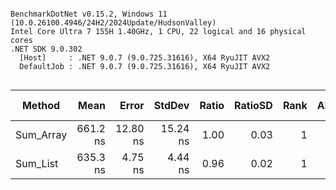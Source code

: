 ```

BenchmarkDotNet v0.15.2, Windows 11 (10.0.26100.4946/24H2/2024Update/HudsonValley)
Intel Core Ultra 7 155H 1.40GHz, 1 CPU, 22 logical and 16 physical cores
.NET SDK 9.0.302
  [Host]     : .NET 9.0.7 (9.0.725.31616), X64 RyuJIT AVX2
  DefaultJob : .NET 9.0.7 (9.0.725.31616), X64 RyuJIT AVX2


```
| Method    | Mean     | Error    | StdDev   | Ratio | RatioSD | Rank | Allocated | Alloc Ratio |
|---------- |---------:|---------:|---------:|------:|--------:|-----:|----------:|------------:|
| Sum_Array | 661.2 ns | 12.80 ns | 15.24 ns |  1.00 |    0.03 |    1 |         - |          NA |
| Sum_List  | 635.3 ns |  4.75 ns |  4.44 ns |  0.96 |    0.02 |    1 |         - |          NA |
